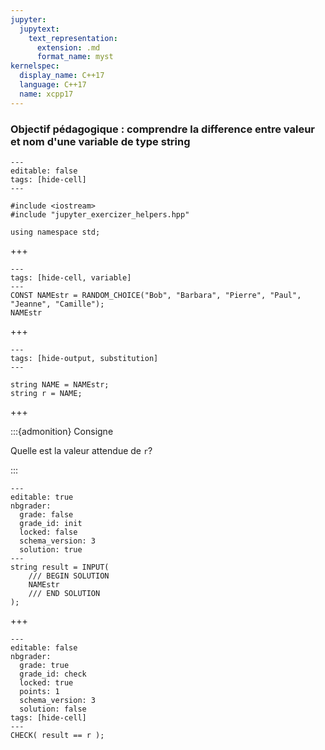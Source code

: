 ```yaml
---
jupyter:
  jupytext:
    text_representation:
      extension: .md
      format_name: myst
kernelspec:
  display_name: C++17
  language: C++17
  name: xcpp17
---
```


### Objectif pédagogique : comprendre la difference entre valeur et nom d'une variable de type string

```{code-cell} c++
---
editable: false
tags: [hide-cell]
---

#include <iostream>
#include "jupyter_exercizer_helpers.hpp"

using namespace std;
```

+++

```{code-cell} c++
---
tags: [hide-cell, variable]
---
CONST NAMEstr = RANDOM_CHOICE("Bob", "Barbara", "Pierre", "Paul", "Jeanne", "Camille");
NAMEstr
```

+++

```{code-cell} c++
---
tags: [hide-output, substitution]
---

string NAME = NAMEstr;
string r = NAME;
```

+++

:::{admonition} Consigne

Quelle est la valeur attendue de `r`?

:::

```{code-cell}
---
editable: true
nbgrader:
  grade: false
  grade_id: init
  locked: false
  schema_version: 3
  solution: true
---
string result = INPUT(
    /// BEGIN SOLUTION
    NAMEstr
    /// END SOLUTION
);
```

+++

```{code-cell}
---
editable: false
nbgrader:
  grade: true
  grade_id: check
  locked: true
  points: 1
  schema_version: 3
  solution: false
tags: [hide-cell]
---
CHECK( result == r );
```
